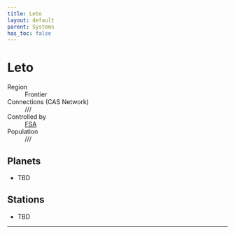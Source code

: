 ```yaml
---
title: Leto
layout: default
parent: Systems
has_toc: false
---
```


# Leto
<dl>
    <dt>Region</dt><dd>Frontier</dd>
    <dt>Connections (CAS Network)</dt><dd>///</dd>
    <dt>Controlled by</dt><dd><a href="../../factions/fsa.html">FSA</a></dd>
    <dt>Population</dt><dd>///</dd>
</dl>

## Planets
* TBD

## Stations
* TBD

----
